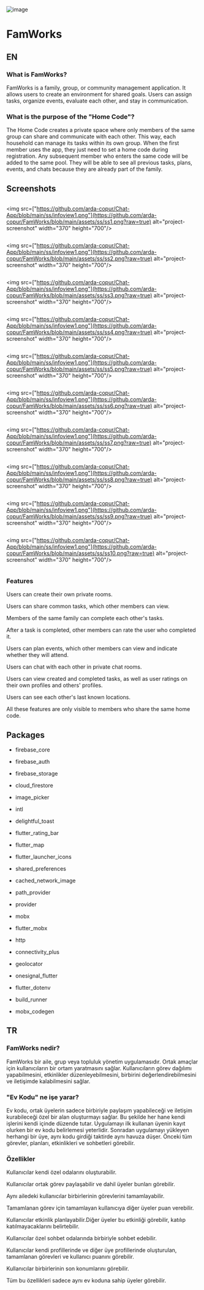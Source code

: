 ![image](https://github.com/user-attachments/assets/78bdd591-ff72-462c-b91b-b61cfb7de020)
# FamWorks


## EN

### What is FamWorks?
FamWorks is a family, group, or community management application. It allows users to create an environment for shared goals. Users can assign tasks, organize events, evaluate each other, and stay in communication.

### What is the purpose of the "Home Code"?
The Home Code creates a private space where only members of the same group can share and communicate with each other. This way, each household can manage its tasks within its own group. When the first member uses the app, they just need to set a home code during registration. Any subsequent member who enters the same code will be added to the same pool. They will be able to see all previous tasks, plans, events, and chats because they are already part of the family.


<h2>Screenshots</h2>
<div style="display: flex; justify-content: space-between; flex-wrap: wrap;">

  <img src=["https://github.com/arda-copur/Chat-App/blob/main/ss/infoview1.png"](https://github.com/arda-copur/FamWorks/blob/main/assets/ss/ss1.png?raw=true) alt="project-screenshot" width="370" height="700"/>

  <img src=["https://github.com/arda-copur/Chat-App/blob/main/ss/infoview1.png"](https://github.com/arda-copur/FamWorks/blob/main/assets/ss/ss2.png?raw=true) alt="project-screenshot" width="370" height="700"/>

  <img src=["https://github.com/arda-copur/Chat-App/blob/main/ss/infoview1.png"](https://github.com/arda-copur/FamWorks/blob/main/assets/ss/ss3.png?raw=true) alt="project-screenshot" width="370" height="700"/>

  <img src=["https://github.com/arda-copur/Chat-App/blob/main/ss/infoview1.png"](https://github.com/arda-copur/FamWorks/blob/main/assets/ss/ss4.png?raw=true) alt="project-screenshot" width="370" height="700"/>

  <img src=["https://github.com/arda-copur/Chat-App/blob/main/ss/infoview1.png"](https://github.com/arda-copur/FamWorks/blob/main/assets/ss/ss5.png?raw=true) alt="project-screenshot" width="370" height="700"/>

  <img src=["https://github.com/arda-copur/Chat-App/blob/main/ss/infoview1.png"](https://github.com/arda-copur/FamWorks/blob/main/assets/ss/ss6.png?raw=true) alt="project-screenshot" width="370" height="700"/>

  <img src=["https://github.com/arda-copur/Chat-App/blob/main/ss/infoview1.png"](https://github.com/arda-copur/FamWorks/blob/main/assets/ss/ss7.png?raw=true) alt="project-screenshot" width="370" height="700"/>

  <img src=["https://github.com/arda-copur/Chat-App/blob/main/ss/infoview1.png"](https://github.com/arda-copur/FamWorks/blob/main/assets/ss/ss8.png?raw=true) alt="project-screenshot" width="370" height="700"/>
  
  <img src=["https://github.com/arda-copur/Chat-App/blob/main/ss/infoview1.png"](https://github.com/arda-copur/FamWorks/blob/main/assets/ss/ss9.png?raw=true) alt="project-screenshot" width="370" height="700"/>

  <img src=["https://github.com/arda-copur/Chat-App/blob/main/ss/infoview1.png"](https://github.com/arda-copur/FamWorks/blob/main/assets/ss/ss10.png?raw=true) alt="project-screenshot" width="370" height="700"/>


</div>


### Features
Users can create their own private rooms.

Users can share common tasks, which other members can view.

Members of the same family can complete each other's tasks.

After a task is completed, other members can rate the user who completed it.

Users can plan events, which other members can view and indicate whether they will attend.

Users can chat with each other in private chat rooms.

Users can view created and completed tasks, as well as user ratings on their own profiles and others' profiles.

Users can see each other's last known locations.

All these features are only visible to members who share the same home code.

<h2>Packages</h2>

  

*  firebase_core

*  firebase_auth

*  firebase_storage

*  cloud_firestore

*  image_picker

*  intl

*  delightful_toast

*  flutter_rating_bar

*  flutter_map

*  flutter_launcher_icons

*  shared_preferences

*  cached_network_image

*  path_provider

*  provider

*  mobx

*  flutter_mobx
 
*  http

*  connectivity_plus

*  geolocator
 
*  onesignal_flutter

*  flutter_dotenv

*  build_runner

*  mobx_codegen
 



## TR

### FamWorks nedir?
FamWorks bir aile, grup veya topluluk yönetim uygulamasıdır. Ortak amaçlar için kullanıcıların bir ortam yaratmasını sağlar. Kullanıcıların görev dağılımı yapabilmesini, etkinlikler düzenleyebilmesini, birbirini değerlendirebilmesini ve iletişimde kalabilmesini sağlar.

### "Ev Kodu" ne işe yarar?
Ev kodu, ortak üyelerin sadece birbiriyle paylaşım yapabileceği ve iletişim kurabileceği özel bir alan oluşturmayı sağlar. Bu şekilde her hane kendi işlerini kendi içinde
düzende tutar. Uygulamayı ilk kullanan üyenin kayıt olurken bir ev kodu belirlemesi yeterlidir. Sonradan uygulamayı yükleyen herhangi bir üye, aynı  kodu girdiği taktirde
aynı havuza düşer. Önceki tüm görevler, planları, etkinlikleri ve sohbetleri görebilir.



### Özellikler
Kullanıcılar kendi özel odalarını oluşturabilir.

Kullanıcılar ortak görev paylaşabilir ve dahil üyeler bunları görebilir.

Aynı ailedeki kullanıcılar birbirlerinin görevlerini tamamlayabilir.

Tamamlanan görev için tamamlayan kullanıcıya diğer üyeler puan verebilir.

Kullanıcılar etkinlik planlayabilir.Diğer üyeler bu etkinliği görebilir, katılıp katılmayacaklarını belirtebilir.

Kullanıcılar özel sohbet odalarında birbiriyle sohbet edebilir.

Kullanıcılar kendi profillerinde ve diğer üye profillerinde oluşturulan, tamamlanan görevleri ve kullanıcı puanını görebilir.

Kullanıcılar birbirlerinin son konumlarını görebilir.

Tüm bu özellikleri sadece aynı ev koduna sahip üyeler görebilir.


